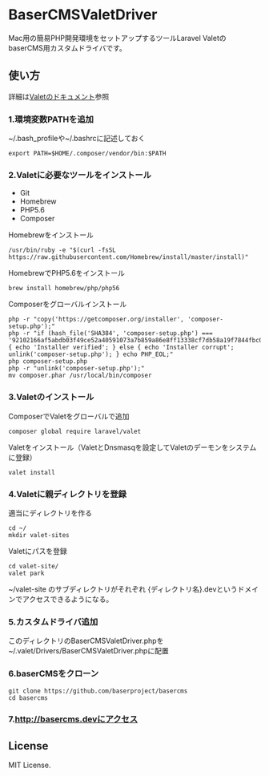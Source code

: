 # BaserCMSValetDriver
Mac用の簡易PHP開発環境をセットアップするツールLaravel ValetのbaserCMS用カスタムドライバです。

## 使い方
詳細は[Valetのドキュメント](https://laravel.com/docs/5.2/valet#installation)参照

### 1.環境変数PATHを追加
~/.bash_profileや~/.bashrcに記述しておく

    export PATH=$HOME/.composer/vendor/bin:$PATH


### 2.Valetに必要なツールをインストール
* Git
* Homebrew
* PHP5.6
* Composer


Homebrewをインストール

    /usr/bin/ruby -e "$(curl -fsSL https://raw.githubusercontent.com/Homebrew/install/master/install)"

HomebrewでPHP5.6をインストール

    brew install homebrew/php/php56

Composerをグローバルインストール

    php -r "copy('https://getcomposer.org/installer', 'composer-setup.php');"
    php -r "if (hash_file('SHA384', 'composer-setup.php') === '92102166af5abdb03f49ce52a40591073a7b859a86e8ff13338cf7db58a19f7844fbc0bb79b2773bf30791e935dbd938') { echo 'Installer verified'; } else { echo 'Installer corrupt'; unlink('composer-setup.php'); } echo PHP_EOL;"
    php composer-setup.php
    php -r "unlink('composer-setup.php');"
    mv composer.phar /usr/local/bin/composer

### 3.Valetのインストール

ComposerでValetをグローバルで追加

    composer global require laravel/valet

Valetをインストール（ValetとDnsmasqを設定してValetのデーモンをシステムに登録）

    valet install

### 4.Valetに親ディレクトリを登録

適当にディレクトリを作る

    cd ~/
    mkdir valet-sites

Valetにパスを登録

    cd valet-site/
    valet park

~/valet-site のサブディレクトリがそれぞれ {ディレクトリ名}.devというドメインでアクセスできるようになる。

### 5.カスタムドライバ追加
このディレクトリのBaserCMSValetDriver.phpを~/.valet/Drivers/BaserCMSValetDriver.phpに配置

### 6.baserCMSをクローン
    git clone https://github.com/baserproject/basercms
    cd basercms

### 7.http://basercms.devにアクセス


## License
MIT License.
